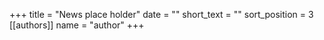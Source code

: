 +++ 
title = "News place holder" 
date = "" 
short_text = "" 
sort_position = 3
[[authors]] 
name = "author"
+++

